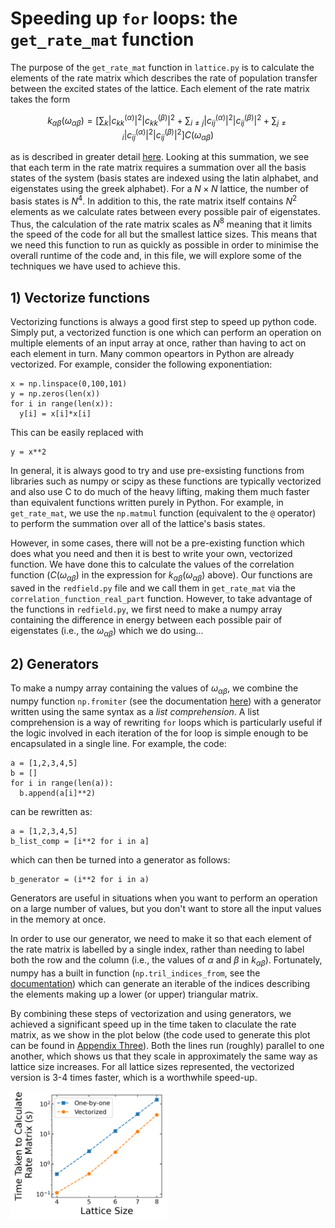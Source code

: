 # Speeding up ```for``` loops: the ```get_rate_mat``` function

The purpose of the ```get_rate_mat``` function in ```lattice.py``` is to calculate the elements of the rate matrix which describes the rate of population transfer between the excited states of the lattice. Each element of the rate matrix takes the form 
```math
k_{\alpha \beta}(\omega_{\alpha \beta}) = \left[ \sum_{k}|c_{kk}^{(\alpha)}|^{2}|c_{kk}^{(\beta)}|^{2} + \sum_{i\neq j}|c_{ij}^{(\alpha)}|^{2}|c_{ij}^{(\beta)}|^{2} + \sum_{j\neq i}|c_{ij}^{(\alpha)}|^{2}|c_{ij}^{(\beta)}|^{2} \right] C(\omega_{\alpha \beta})
```
as is described in greater detail [here](02_FindingSteadyStatePopulations.md). Looking at this summation, we see that each term in the rate matrix requires a summation over all the basis states of the system (basis states are indexed using the latin alphabet, and eigenstates using the greek alphabet). For a $N\times N$ lattice, the number of basis states is $N^{4}$. In addition to this, the rate matrix itself contains $N^{2}$ elements as we calculate rates between every possible pair of eigenstates. Thus, the calculation of the rate matrix scales as $N^{8}$ meaning that it limits the speed of the code for all but the smallest lattice sizes. This means that we need this function to run as quickly as possible in order to minimise the overall runtime of the code and, in this file, we will explore some of the techniques we have used to achieve this. 

## 1) Vectorize functions

Vectorizing functions is always a good first step to speed up python code. Simply put, a vectorized function is one which can perform an operation on multiple elements of an input array at once, rather than having to act on each element in turn. Many common opeartors in Python are already vectorized. For example, consider the following exponentiation:
```
x = np.linspace(0,100,101)
y = np.zeros(len(x))
for i in range(len(x)):
  y[i] = x[i]*x[i]
```
This can be easily replaced with 
```
y = x**2
```
In general, it is always good to try and use pre-exsisting functions from libraries such as numpy or scipy as these functions are typically vectorized and also use C to do much of the heavy lifting, making them much faster than equivalent functions written purely in Python. For example, in ```get_rate_mat```, we use the ```np.matmul``` function (equivalent to the ```@``` operator) to perform the summation over all of the lattice's basis states.

However, in some cases, there will not be a pre-existing function which does what you need and then it is best to write your own, vectorized function. We have done this to calculate the values of the correlation function ($C(\omega_{\alpha \beta})$ in the expression for $k_{\alpha \beta}(\omega_{\alpha \beta})$ above). Our functions are saved in the ```redfield.py``` file and we call them in ```get_rate_mat``` via the ```correlation_function_real_part``` function. However, to take advantage of the functions in ```redfield.py```, we first need to make a numpy array containing the difference in energy between each possible pair of eigenstates (i.e., the $\omega_{\alpha \beta}$) which we do using...

## 2) Generators

To make a numpy array containing the values of $\omega_{\alpha \beta}$, we combine the numpy function ```np.fromiter``` (see the documentation [here](https://numpy.org/doc/stable/reference/generated/numpy.fromiter.html)) with a generator written using the same syntax as a *list comprehension*. A list comprehension is a way of rewriting ```for``` loops which is particularly useful if the logic involved in each iteration of the for loop is simple enough to be encapsulated in a single line. For example, the code:
```
a = [1,2,3,4,5]
b = []
for i in range(len(a)):
  b.append(a[i]**2)
```
can be rewritten as:
```
a = [1,2,3,4,5]
b_list_comp = [i**2 for i in a]
```
which can then be turned into a generator as follows:
```
b_generator = (i**2 for i in a)
```
Generators are useful in situations when you want to perform an operation on a large number of values, but you don't want to store all the input values in the memory at once. 

In order to use our generator, we need to make it so that each element of the rate matrix is labelled by a single index, rather than needing to label both the row and the column (i.e., the values of $\alpha$ and $\beta$ in $k_{\alpha \beta}$). Fortunately, numpy has a built in function (```np.tril_indices_from```, see the [documentation](https://numpy.org/doc/stable/reference/generated/numpy.tril_indices_from.html)) which can generate an iterable of the indices describing the elements making up a lower (or upper) triangular matrix. 

By combining these steps of vectorization and using generators, we achieved a significant speed up in the time taken to claculate the rate matrix, as we show in the plot below (the code used to generate this plot can be found in [Appendix Three](https://github.com/ImperialCollegeLondon/ReCoDE_Lattice_Hamiltonian/blob/39-write-speeding-up-for-loops-documentation-v2/notebooks/A3_SpeedingUp-for-Loops-ExampleCode.ipynb)). Both the lines run (roughly) parallel to one another, which shows us that they scale in approximately the same way as lattice size increases. For all lattice sizes represented, the vectorized version is 3-4 times faster, which is a worthwhile speed-up.

<img src="assets/SpeedingUp-for-LoopsExample.png" alt="Alt Text" style="width:50%; height:auto;">
